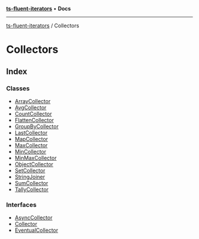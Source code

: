 [**ts-fluent-iterators**](../../README.md) • **Docs**

---

[ts-fluent-iterators](../../README.md) / Collectors

# Collectors

## Index

### Classes

- [ArrayCollector](classes/ArrayCollector.md)
- [AvgCollector](classes/AvgCollector.md)
- [CountCollector](classes/CountCollector.md)
- [FlattenCollector](classes/FlattenCollector.md)
- [GroupByCollector](classes/GroupByCollector.md)
- [LastCollector](classes/LastCollector.md)
- [MapCollector](classes/MapCollector.md)
- [MaxCollector](classes/MaxCollector.md)
- [MinCollector](classes/MinCollector.md)
- [MinMaxCollector](classes/MinMaxCollector.md)
- [ObjectCollector](classes/ObjectCollector.md)
- [SetCollector](classes/SetCollector.md)
- [StringJoiner](classes/StringJoiner.md)
- [SumCollector](classes/SumCollector.md)
- [TallyCollector](classes/TallyCollector.md)

### Interfaces

- [AsyncCollector](interfaces/AsyncCollector.md)
- [Collector](interfaces/Collector.md)
- [EventualCollector](interfaces/EventualCollector.md)
